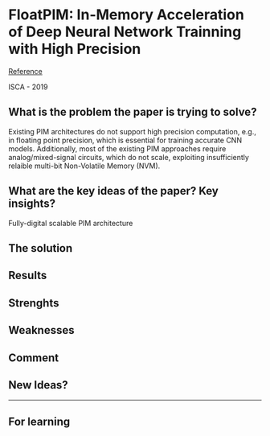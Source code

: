 # FloatPIM: In-Memory Acceleration of Deep Neural Network Trainning with High Precision

[Reference](https://dl.acm.org/doi/10.1145/3307650.3322237)

ISCA - 2019

## What is the problem the paper is trying to solve?
Existing PIM architectures do not support high precision computation, e.g., in floating point precision, which is essential for training accurate CNN models. Additionally, most of the existing PIM approaches require analog/mixed-signal circuits, which do not scale, exploiting insufficiently relaible multi-bit Non-Volatile Memory (NVM).

## What are the key ideas of the paper? Key insights?
Fully-digital scalable PIM architecture
 
## The solution


## Results

## Strenghts

## Weaknesses

## Comment

## New Ideas?

---
## For learning